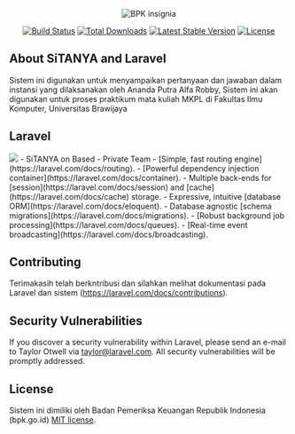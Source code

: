 <p align="center">
<img alt="BPK insignia" src="https://upload.wikimedia.org/wikipedia/commons/thumb/d/d2/BPK_insignia.svg/256px-BPK_insignia.svg.png">
</p>

<p align="center">
<a href="https://travis-ci.org/laravel/framework"><img src="https://travis-ci.org/laravel/framework.svg" alt="Build Status"></a>
<a href="https://packagist.org/packages/laravel/framework"><img src="https://poser.pugx.org/laravel/framework/d/total.svg" alt="Total Downloads"></a>
<a href="https://packagist.org/packages/laravel/framework"><img src="https://poser.pugx.org/laravel/framework/v/stable.svg" alt="Latest Stable Version"></a>
<a href="https://packagist.org/packages/laravel/framework"><img src="https://poser.pugx.org/laravel/framework/license.svg" alt="License"></a>
</p>

## About SiTANYA and Laravel

Sistem ini digunakan untuk menyampaikan pertanyaan dan jawaban dalam instansi yang dilaksanakan oleh Ananda Putra Alfa Robby, Sistem ini akan digunakan untuk proses praktikum mata kuliah MKPL di Fakultas Ilmu Komputer, Universitas Brawijaya

## Laravel
<img src="https://laravel.com/assets/img/components/logo-laravel.svg">
- SiTANYA on Based
- Private Team
- [Simple, fast routing engine](https://laravel.com/docs/routing).
- [Powerful dependency injection container](https://laravel.com/docs/container).
- Multiple back-ends for [session](https://laravel.com/docs/session) and [cache](https://laravel.com/docs/cache) storage.
- Expressive, intuitive [database ORM](https://laravel.com/docs/eloquent).
- Database agnostic [schema migrations](https://laravel.com/docs/migrations).
- [Robust background job processing](https://laravel.com/docs/queues).
- [Real-time event broadcasting](https://laravel.com/docs/broadcasting).

## Contributing
Terimakasih telah berkntribusi dan silahkan melihat dokumentasi pada Laravel dan sistem
(https://laravel.com/docs/contributions).

## Security Vulnerabilities

If you discover a security vulnerability within Laravel, please send an e-mail to Taylor Otwell via [taylor@laravel.com](mailto:taylor@laravel.com). All security vulnerabilities will be promptly addressed.

## License
Sistem ini dimiliki oleh
Badan Pemeriksa Keuangan Republik Indonesia (bpk.go.id)
[MIT license](https://opensource.org/licenses/MIT).
